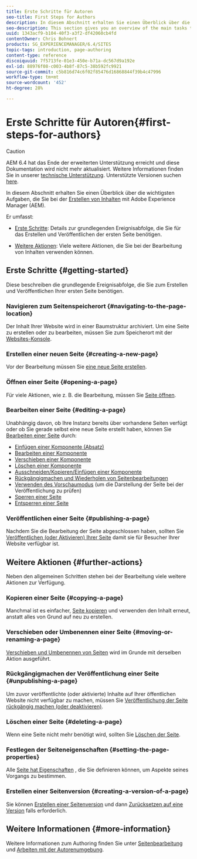 ```yaml
---
title: Erste Schritte für Autoren
seo-title: First Steps for Authors
description: In diesem Abschnitt erhalten Sie einen Überblick über die wichtigsten Aufgaben, die Sie beim Erstellen von Inhalten mit Adobe Experience Manager (AEM) verwenden werden.
seo-description: This section gives you an overview of the main tasks that you will be using when starting to author content with Adobe Experience Manager (AEM).
uuid: 1343acf9-b104-40f3-a3f2-df42060cb4fd
contentOwner: Chris Bohnert
products: SG_EXPERIENCEMANAGER/6.4/SITES
topic-tags: introduction, page-authoring
content-type: reference
discoiquuid: 7f5713fe-01e3-450e-b71a-dc567d9a192e
exl-id: 88976f08-c003-4b8f-87c5-38b592fc9921
source-git-commit: c5b816d74c6f02f85476d16868844f39b4c47996
workflow-type: tm+mt
source-wordcount: '452'
ht-degree: 28%

---
```


# Erste Schritte für Autoren{#first-steps-for-authors}

>[!CAUTION]
>
>AEM 6.4 hat das Ende der erweiterten Unterstützung erreicht und diese Dokumentation wird nicht mehr aktualisiert. Weitere Informationen finden Sie in unserer [technische Unterstützung](https://helpx.adobe.com/de/support/programs/eol-matrix.html). Unterstützte Versionen suchen [here](https://experienceleague.adobe.com/docs/?lang=de).

In diesem Abschnitt erhalten Sie einen Überblick über die wichtigsten Aufgaben, die Sie bei der [Erstellen von Inhalten](/help/sites-authoring/author.md#concept-of-authoring-and-publishing) mit Adobe Experience Manager (AEM).

Er umfasst:

* [Erste Schritte](#getting-started): Details zur grundlegenden Ereignisabfolge, die Sie für das Erstellen und Veröffentlichen der ersten Seite benötigen.

* [Weitere Aktionen](#further-actions): Viele weitere Aktionen, die Sie bei der Bearbeitung von Inhalten verwenden können.

## Erste Schritte {#getting-started}

Diese beschreiben die grundlegende Ereignisabfolge, die Sie zum Erstellen und Veröffentlichen Ihrer ersten Seite benötigen.

### Navigieren zum Seitenspeicherort {#navigating-to-the-page-location}

Der Inhalt Ihrer Website wird in einer Baumstruktur archiviert. Um eine Seite zu erstellen oder zu bearbeiten, müssen Sie zum Speicherort mit der [Websites-Konsole](/help/sites-classic-ui-authoring/author-env-basic-handling.md#navigating-with-the-websites-console).

### Erstellen einer neuen Seite {#creating-a-new-page}

Vor der Bearbeitung müssen Sie [eine neue Seite erstellen](/help/sites-classic-ui-authoring/classic-page-author-manage-pages.md#creating-a-new-page).

### Öffnen einer Seite {#opening-a-page}

Für viele Aktionen, wie z. B. die Bearbeitung, müssen Sie [Seite öffnen](/help/sites-classic-ui-authoring/classic-page-author-manage-pages.md#opening-a-page-for-editing).

### Bearbeiten einer Seite {#editing-a-page}

Unabhängig davon, ob Ihre Instanz bereits über vorhandene Seiten verfügt oder ob Sie gerade selbst eine neue Seite erstellt haben, können Sie [Bearbeiten einer Seite](/help/sites-classic-ui-authoring/classic-page-author-edit-content.md) durch:

* [Einfügen einer Komponente (Absatz)](/help/sites-classic-ui-authoring/classic-page-author-edit-content.md#inserting-a-component)
* [Bearbeiten einer Komponente](/help/sites-classic-ui-authoring/classic-page-author-edit-content.md#editing-a-component-content-and-properties)
* [Verschieben einer Komponente](/help/sites-classic-ui-authoring/classic-page-author-edit-content.md#moving-a-component)
* [Löschen einer Komponente](/help/sites-classic-ui-authoring/classic-page-author-edit-content.md#deleting-a-component)
* [Ausschneiden/Kopieren/Einfügen einer Komponente](/help/sites-classic-ui-authoring/classic-page-author-edit-content.md#cut-copy-paste-a-component)
* [Rückgängigmachen und Wiederholen von Seitenbearbeitungen](/help/sites-classic-ui-authoring/classic-page-author-edit-content.md#undoing-and-redoing-page-edits)
* [Verwenden des Vorschaumodus](/help/sites-classic-ui-authoring/classic-page-author-edit-content.md#previewing-pages) (um die Darstellung der Seite bei der Veröffentlichung zu prüfen)
* [Sperren einer Seite](/help/sites-classic-ui-authoring/classic-page-author-edit-content.md#locking-a-page)
* [Entsperren einer Seite](/help/sites-classic-ui-authoring/classic-page-author-edit-content.md#unlocking-a-page)

### Veröffentlichen einer Seite {#publishing-a-page}

Nachdem Sie die Bearbeitung der Seite abgeschlossen haben, sollten Sie [Veröffentlichen (oder Aktivieren) Ihrer Seite](/help/sites-classic-ui-authoring/classic-page-author-publish-pages.md#main-pars-title-10) damit sie für Besucher Ihrer Website verfügbar ist.

## Weitere Aktionen {#further-actions}

Neben den allgemeinen Schritten stehen bei der Bearbeitung viele weitere Aktionen zur Verfügung. 

### Kopieren einer Seite {#copying-a-page}

Manchmal ist es einfacher, [Seite kopieren](/help/sites-classic-ui-authoring/classic-page-author-manage-pages.md#copying-and-pasting-a-page) und verwenden den Inhalt erneut, anstatt alles von Grund auf neu zu erstellen.

### Verschieben oder Umbenennen einer Seite {#moving-or-renaming-a-page}

[Verschieben und Umbenennen von Seiten](/help/sites-classic-ui-authoring/classic-page-author-manage-pages.md#moving-or-renaming-page) wird im Grunde mit derselben Aktion ausgeführt.

### Rückgängigmachen der Veröffentlichung einer Seite {#unpublishing-a-page}

Um zuvor veröffentlichte (oder aktivierte) Inhalte auf Ihrer öffentlichen Website nicht verfügbar zu machen, müssen Sie [Veröffentlichung der Seite rückgängig machen (oder deaktivieren)](/help/sites-classic-ui-authoring/classic-page-author-publish-pages.md#unpublishing-a-page).

### Löschen einer Seite {#deleting-a-page}

Wenn eine Seite nicht mehr benötigt wird, sollten Sie [Löschen der Seite](/help/sites-classic-ui-authoring/classic-page-author-manage-pages.md#deleting-a-page).

### Festlegen der Seiteneigenschaften {#setting-the-page-properties}

Alle [Seite hat Eigenschaften](/help/sites-classic-ui-authoring/classic-page-author-edit-page-properties.md) , die Sie definieren können, um Aspekte seines Vorgangs zu bestimmen.

### Erstellen einer Seitenversion {#creating-a-version-of-a-page}

Sie können [Erstellen einer Seitenversion](/help/sites-classic-ui-authoring/classic-page-author-work-with-versions.md#creating-a-new-version) und dann [Zurücksetzen auf eine Version](/help/sites-classic-ui-authoring/classic-page-author-work-with-versions.md#restoring-a-page-version-from-sidekick) falls erforderlich.

## Weitere Informationen {#more-information}

Weitere Informationen zum Authoring finden Sie unter [Seitenbearbeitung](/help/sites-classic-ui-authoring/classic-page-author.md) und [Arbeiten mit der Autorenumgebung](/help/sites-classic-ui-authoring/author-env.md).
